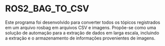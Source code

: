 # ROS2_BAG_TO_CSV
Este programa foi desenvolvido para converter todos os tópicos registrados em um arquivo rosbag em arquivos CSV e imagens. Propõe-se como uma solução de automação para a extração de dados em larga escala, incluindo a extração e o armazenamento de informações provenientes de imagens.
